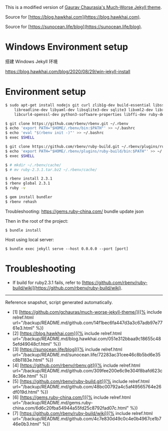 This is a modified version of [Gaurav Chaurasia's Much-Worse Jekyll theme](https://github.com/gchauras/much-worse-jekyll-theme/).

Source for [https://blog.hawkhai.com](https://blog.hawkhai.com).

Source for [https://sunocean.life/blog](https://sunocean.life/blog).


# Windows Environment setup

搭建 Windows Jekyll 环境

<https://blog.hawkhai.com/blog/2020/08/29/win-jekyll-install>


# Environment setup

```bash
$ sudo apt-get install nodejs git curl zlib1g-dev build-essential libssl-dev \
    libreadline-dev libyaml-dev libsqlite3-dev sqlite3 libxml2-dev libxslt1-dev \
    libcurl4-openssl-dev python3-software-properties libffi-dev ruby-dev

$ git clone https://github.com/rbenv/rbenv.git ~/.rbenv
$ echo 'export PATH="$HOME/.rbenv/bin:$PATH"' >> ~/.bashrc
$ echo 'eval "$(rbenv init -)"' >> ~/.bashrc
$ exec $SHELL

$ git clone https://github.com/rbenv/ruby-build.git ~/.rbenv/plugins/ruby-build
$ echo 'export PATH="$HOME/.rbenv/plugins/ruby-build/bin:$PATH"' >> ~/.bashrc
$ exec $SHELL

$ # mkdir ~/.rbenv/cache/
$ # mv ruby-2.3.1.tar.bz2 ~/.rbenv/cache/

$ rbenv install 2.3.1
$ rbenv global 2.3.1
$ ruby -v

$ gem install bundler
$ rbenv rehash
```

Troubleshooting:
https://gems.ruby-china.com/
bundle update json

Then in the root of the project:

```
$ bundle install
```

Host using local server:

```
$ bundle exec jekyll serve --host 0.0.0.0 --port [port]
```


# Troubleshooting

- If build for ruby2.3.1 fails, refer to [https://github.com/rbenv/ruby-build/wiki](https://github.com/rbenv/ruby-build/wiki).

-----

<font class='ref_snapshot'>Reference snapshot, script generated automatically.</font>

- [1] [https://github.com/gchauras/much-worse-jekyll-theme/]({% include relref.html url="/backup/README.md/github.com/14f1bec6fa447d3a3c67adb97e7761e3.html" %})
- [2] [https://blog.hawkhai.com]({% include relref.html url="/backup/README.md/blog.hawkhai.com/051e312bbaa9c18655c485efd49048cf.html" %})
- [3] [https://sunocean.life/blog]({% include relref.html url="/backup/README.md/sunocean.life/72283ac31cee46c8b5bd6e35c8b1183e.html" %})
- [4] [https://github.com/rbenv/rbenv.git]({% include relref.html url="/backup/README.md/github.com/309fee200e6c9e304f8bafd623c8c36e.html" %})
- [5] [https://github.com/rbenv/ruby-build.git]({% include relref.html url="/backup/README.md/github.com/48bc00792a4c5af49565764e26df019d.html" %})
- [6] [https://gems.ruby-china.com/]({% include relref.html url="/backup/README.md/gems.ruby-china.com/6d6c20fba54944a55fd25c8792fad07c.html" %})
- [7] [https://github.com/rbenv/ruby-build/wiki]({% include relref.html url="/backup/README.md/github.com/4c7e830d49c0c4e0b4967ce1b746e0b3.html" %})
